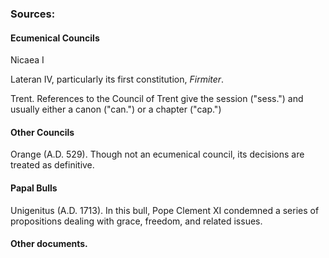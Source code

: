 ### Sources:

#### Ecumenical Councils
Nicaea I

Lateran IV, particularly its first constitution, *Firmiter*.

Trent. References to the Council of Trent give the session ("sess.") and usually either a canon ("can.") or a chapter ("cap.")

#### Other Councils
Orange (A.D. 529). Though not an ecumenical council, its decisions are treated as definitive.

#### Papal Bulls
Unigenitus (A.D. 1713). In this bull, Pope Clement XI condemned a series of propositions dealing with grace, freedom, and related issues.

#### Other documents.
